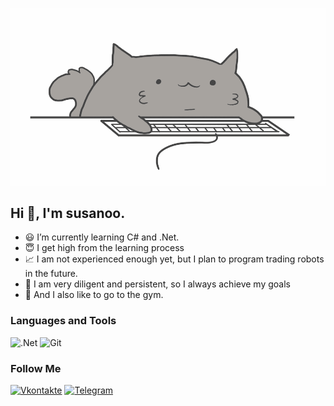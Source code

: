 ﻿![Header](https://github.com/susanoo-10011/susanoo-10011/blob/master/assets/VakAF.gif)

## Hi 👋, I'm susanoo.

* 😃 I’m currently learning C# and .Net.
* 😇 I get high from the learning process
* 📈 I am not experienced enough yet, but I plan to program trading robots in the future.
* 🎯 I am very diligent and persistent, so I always achieve my goals
* 💪 And I also like to go to the gym.

### Languages and Tools

![.Net](https://img.shields.io/badge/-Framework-0747a8?style=for-the-badge&logo=.Net&logoColor=fcfdff)
![Git](https://img.shields.io/badge/-Git-d7d7d7?style=for-the-badge&logo=Git&logoColor=f4833f)


### Follow Me
[![Vkontakte](https://img.shields.io/badge/-Vkontakte-090909?style=for-the-badge&logo=VK&logoColor=4F7DB3)](https://vk.com/cycaho)
[![Telegram](https://img.shields.io/badge/-Telegram-090909?style=for-the-badge&logo=telegram)](https://t.me/coaslem)


